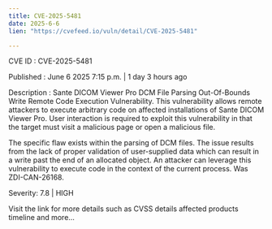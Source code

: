 ```yaml
---
title: CVE-2025-5481
date: 2025-6-6
lien: "https://cvefeed.io/vuln/detail/CVE-2025-5481"

---
```


CVE ID : CVE-2025-5481

Published :  June 6
2025
7:15 p.m. | 1 day
3 hours ago

Description : Sante DICOM Viewer Pro DCM File Parsing Out-Of-Bounds Write Remote Code Execution Vulnerability. This vulnerability allows remote attackers to execute arbitrary code on affected installations of Sante DICOM Viewer Pro. User interaction is required to exploit this vulnerability in that the target must visit a malicious page or open a malicious file.

The specific flaw exists within the parsing of DCM files. The issue results from the lack of proper validation of user-supplied data
which can result in a write  past the end of an allocated object. An attacker can leverage this vulnerability to execute code in the context of the current process. Was ZDI-CAN-26168.

Severity: 7.8 | HIGH

Visit the link for more details
such as CVSS details
affected products
timeline
and more...
